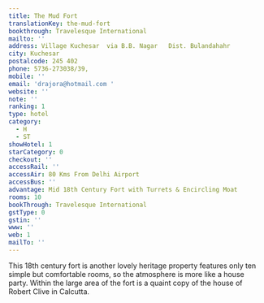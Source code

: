 ```yaml
---
title: The Mud Fort
translationKey: the-mud-fort
bookthrough: Travelesque International
mailto: ''
address: Village Kuchesar  via B.B. Nagar   Dist. Bulandahahr
city: Kuchesar
postalcode: 245 402
phone: 5736-273038/39,
mobile: ''
email: 'drajora@hotmail.com '
website: ''
note: ''
ranking: 1
type: hotel
category:
  - H
  - ST
showHotel: 1
starCategory: 0
checkout: ''
accessRail: ''
accessAir: 80 Kms From Delhi Airport
accessBus: ''
advantage: Mid 18th Century Fort with Turrets & Encircling Moat
rooms: 10
bookThrough: Travelesque International
gstType: 0
gstin: ''
www: ''
web: 1
mailTo: ''
---
```













This 18th century fort is another lovely heritage property features only ten simple but comfortable rooms, so the atmosphere is more like a house party. Within the large area of the fort is a quaint copy of the house of Robert Clive in Calcutta.